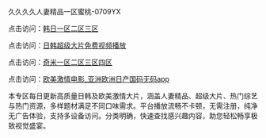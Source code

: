 久久久久人妻精品一区蜜桃-0709YX

点击访问：<a href="https://heiliao2dmwwy.pages.dev">韩日一区二区三区</a>

点击访问：<a href="https://heiliaoll4qsx.pages.dev">日韩超级大片免费视频播放</a>

点击访问：<a href="https://heiliaowzu4ur.pages.dev">奇米一区二区三区四区</a>

点击访问：<a href="https://heiliaozj3tjd.pages.dev">欧美激情电影_亚洲欧洲日产国码无码app</a>

本专区每日更新高质量日韩及欧美激情大片，涵盖人妻精品、超级大片、热门综艺与热门资源，多样题材满足不同口味需求。平台播放流畅不卡顿，无需注册，纯净无广告体验，支持多设备访问。分类明确，快速查找感兴趣内容，助您轻松畅享极致视觉盛宴。

<span style="display:none;">[Canonical link](https://github.com/chin20250709/so64 ）</span>
